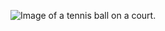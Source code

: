 ![Image of a tennis ball on a court.](https://p0.pikist.com/photos/947/727/sport-tennis-ball-racket-recreation.jpg)
